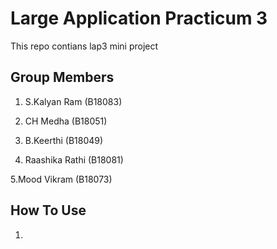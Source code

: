 # Large Application Practicum 3
This repo contians lap3 mini project

## Group Members
1. S.Kalyan Ram (B18083)

2. CH Medha (B18051)

3. B.Keerthi (B18049)

4. Raashika Rathi (B18081)

5.Mood Vikram (B18073)

## How To Use
1.
